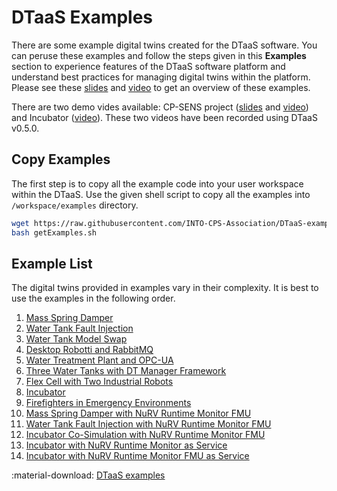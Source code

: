 # DTaaS Examples

There are some example digital twins created for the DTaaS software.
You can peruse these examples and follow the steps given in
this **Examples** section
to experience features of the DTaaS software platform and understand
best practices for managing digital twins within the platform.
Please see these
[slides](https://odin.cps.digit.au.dk/into-cps/dtaas/assets/20240917-Examples.pdf)
and
[video](https://odin.cps.digit.au.dk/into-cps/dtaas/assets/videos/20240917-Examples-Recorded-web.mp4)
to get an overview of these examples.

There are two demo vides available:
CP-SENS project
([slides](https://odin.cps.digit.au.dk/into-cps/dtaas/assets/20240917-CPSENS-demo.pdf)
and
[video](https://odin.cps.digit.au.dk/into-cps/dtaas/assets/videos/20240917-CPSENS-demo-Recorded-web.mp4))
and Incubator
([video](https://odin.cps.digit.au.dk/into-cps/dtaas/assets/videos/Incubator-demo-web.mp4)).
These two videos have been recorded using DTaaS v0.5.0.

## Copy Examples

The first step is to copy all the example code into your
user workspace within the DTaaS.
Use the given shell script to copy all the examples
into `/workspace/examples` directory.

```bash
wget https://raw.githubusercontent.com/INTO-CPS-Association/DTaaS-examples/main/getExamples.sh
bash getExamples.sh
```

## Example List

The digital twins provided in examples vary in their complexity. It is best
to use the examples in the following order.

1. [Mass Spring Damper](./mass-spring-damper/README.md)
1. [Water Tank Fault Injection](./water_tank_FI/README.md)
1. [Water Tank Model Swap](./water_tank_swap/README.md)
1. [Desktop Robotti and RabbitMQ](./drobotti-rmqfmu/README.md)
1. [Water Treatment Plant and OPC-UA](./opc-ua-waterplant/README.md)
1. [Three Water Tanks with DT Manager Framework](./three-tank/README.md)
1. [Flex Cell with Two Industrial Robots](./flex-cell/README.md)
1. [Incubator](./incubator/README.md)
1. [Firefighters in Emergency Environments](./o5g/README.md)
1. [Mass Spring Damper with NuRV Runtime Monitor FMU](./mass-spring-damper-monitor/README.md)
1. [Water Tank Fault Injection with NuRV Runtime Monitor FMU](./water_tank_FI_monitor/README.md)
1. [Incubator Co-Simulation with NuRV Runtime Monitor FMU](./incubator-NuRV-monitor-validation/README.md)
1. [Incubator with NuRV Runtime Monitor as Service](./incubator-NuRV-monitor-service/README.md)
1. [Incubator with NuRV Runtime Monitor FMU as Service](./incubator-NuRV-fmu-monitor-service/README.md)

:material-download: [DTaaS examples](https://github.com/INTO-CPS-Association/DTaaS-examples)
